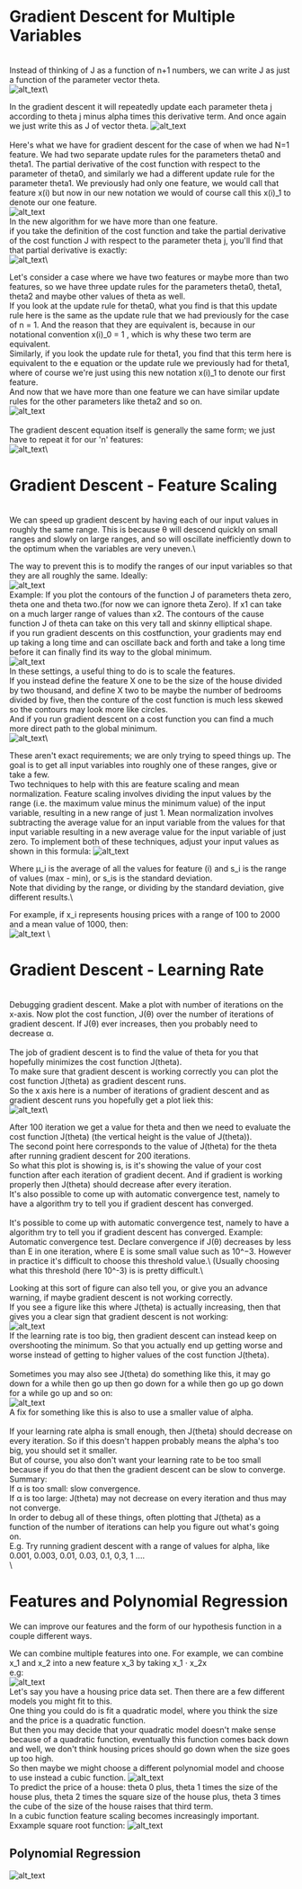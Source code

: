 # Gradient Descent for Multiple Variables
\
Instead of thinking of J as a function of  n+1 numbers, we can write J as just a function of the parameter vector theta.\
![alt_text](https://i.imgur.com/saL1boQ.png)\

In the gradient descent it will repeatedly update each parameter theta j according to theta j minus alpha times this derivative term. And once again we just write this as J of vector theta. 
![alt_text](https://i.imgur.com/4aoup9O.png)\
\
Here's what we have for gradient descent for the case of when we had N=1 feature. 
We had two separate update rules for the parameters theta0 and theta1.
The partial derivative of the cost function with respect to the parameter of theta0, and similarly we had a different update rule for the parameter theta1.
We previously had only one feature, we would call that feature x(i) but now in our new notation we would of course call this x(i)_1 to denote our one feature.\
![alt_text](https://i.imgur.com/nx5mSGz.png)\
In the new algorithm for we have more than one feature.\
if you take the definition of the cost function and take the partial derivative of the cost function J with respect to the parameter theta j, you'll find that that partial derivative is exactly:\
![alt_text](https://i.imgur.com/oISFo6P.png)\

Let's consider a case where we have two features or maybe more than two features, so we have three update rules for the parameters theta0, theta1, theta2 and maybe other values of theta as well.\
If you look at the update rule for theta0, what you find is that this update rule here is the same as the update rule that we had previously for the case of n = 1. 
And the reason that they are equivalent is, because in our notational convention x(i)_0 = 1 , which is why these two term  are equivalent.\
Similarly, if you look the update rule for theta1, you find that this term here is equivalent to the e equation or the update rule we previously had for theta1, where of course we're just using this new notation x(i)_1 to denote our first feature.\
And now that we have more than one feature we can have similar update rules for the other parameters like theta2 and so on.\
![alt_text](https://i.imgur.com/xRaGK2q.png)\
\
The gradient descent equation itself is generally the same form; we just have to repeat it for our 'n' features:\
![alt_text](https://i.imgur.com/wBzoSHE.png)\

# Gradient Descent - Feature Scaling
\
We can speed up gradient descent by having each of our input values in roughly the same range. This is because θ will descend quickly on small ranges and slowly on large ranges, and so will oscillate inefficiently down to the optimum when the variables are very uneven.\

The way to prevent this is to modify the ranges of our input variables so that they are all roughly the same. Ideally:\
![alt_text](https://i.imgur.com/TSOwLUt.png)\
Example: If you plot the contours of the function J of parameters theta zero, theta one and theta two.(for now we can ignore theta Zero).
If x1 can take on a much larger range of values than x2.  The contours of the cause function J of theta can take on this very tall and skinny elliptical shape.\
if you run gradient descents on this costfunction, your gradients may end up taking a long time and can oscillate back and forth and take a long time before it can finally find its way to the global minimum.\
![alt_text](https://i.imgur.com/ysCabFZ.png) \
In these settings, a useful thing to do is to scale the features.\
If you instead define the feature X one to be the size of the house divided by two thousand, and define X two to be maybe the number of bedrooms divided by five, then the conture of the cost function is much less skewed so the contours may look more like circles.\
And if you run gradient descent on a cost function you can find a much more direct path to the global minimum.\
![alt_text](https://i.imgur.com/MdsSNtp.png)\

These aren't exact requirements; we are only trying to speed things up. The goal is to get all input variables into roughly one of these ranges, give or take a few.\
Two techniques to help with this are feature scaling and mean normalization. Feature scaling involves dividing the input values by the range (i.e. the maximum value minus the minimum value) of the input variable, resulting in a new range of just 1. Mean normalization involves subtracting the average value for an input variable from the values for that input variable resulting in a new average value for the input variable of just zero. To implement both of these techniques, adjust your input values as shown in this formula:
![alt_text](https://i.imgur.com/I4JUTBm.png)

Where μ_i is the average of all the values for feature (i) and s_i is the range of values (max - min), or s_is is the standard deviation.\
Note that dividing by the range, or dividing by the standard deviation, give different results.\

For example, if x_i represents housing prices with a range of 100 to 2000  and a mean value of 1000, then:\
![alt_text](https://i.imgur.com/JsfvBIZ.png)
\
# Gradient Descent - Learning Rate
\
Debugging gradient descent. Make a plot with number of iterations on the x-axis. Now plot the cost function, J(θ) over the number of iterations of gradient descent. If J(θ) ever increases, then you probably need to decrease α.\
\
The job of gradient descent is to find the value of theta for you that hopefully minimizes the cost function J(theta).\
To make sure that gradient descent is working correctly you can plot the cost function J(theta) as gradient descent runs.\
So the x axis here is a number of iterations of gradient descent and as gradient descent runs you hopefully get a plot liek this:\
![alt_text](https://i.imgur.com/dhOGOjO.png)\

After 100 iteration we get a value for theta and then we need to evaluate the cost function J(theta) (the vertical height is the value of J(theta)). \
The second point here  corresponds to the value of J(theta) for the theta after running gradient descent for 200 iterations.\
So what this plot is showing is, is it's showing the value of your cost function after each iteration of gradient decent. And if gradient is working properly then J(theta) should decrease after every iteration.\
It's also possible to come up with automatic convergence test, namely to have a algorithm try to tell you if gradient descent has converged.\
\
It's possible to come up with automatic convergence test, namely to have a algorithm try to tell you if gradient descent has converged. 
Example:\
Automatic convergence test. Declare convergence if J(θ) decreases by less than E in one iteration, where E is some small value such as 10^−3. However in practice it's difficult to choose this threshold value.\ (Usually choosing what this threshold (here 10^-3) is is pretty difficult.\

Looking at this sort of figure can also tell you, or give you an advance warning, if maybe gradient descent is not working correctly. \
If you see a figure like this where J(theta) is actually increasing, then that gives you a clear sign that gradient descent is not working:\
![alt_text](https://i.imgur.com/8Ge1wDF.png)\
If the learning rate is too big, then gradient descent can instead keep on overshooting the minimum. So that you actually end up getting worse and worse instead of getting to higher values of the cost function J(theta).\
\
Sometimes you may also see J(theta) do something like this, it may go down for a while then go up then go down for a while then go up go down for a while go up and so on:\
![alt_text](https://i.imgur.com/zkYLESS.png)\
A fix for something like this is also to use a smaller value of alpha.\
\
If your learning rate alpha is small enough, then J(theta) should decrease on every iteration. So if this doesn't happen probably means the alpha's too big, you should set it smaller. \
But of course, you also don't want your learning rate to be too small because if you do that then the gradient descent can be slow to converge.
\
Summary:\
If α is too small: slow convergence. \
If α is too large: J(theta) may not decrease on every iteration and thus may not converge.\
In order to debug all of these things, often plotting that J(theta) as a function of the number of iterations can help you figure out what's going on.\
E.g. Try running gradient descent with a range of values for alpha, like 0.001, 0.003, 0.01, 0.03, 0.1, 0,3, 1 ....\
\
# Features and Polynomial Regression
We can improve our features and the form of our hypothesis function in a couple different ways.

We can combine multiple features into one. For example, we can combine x_1 and x_2 into a new feature x_3 by taking x_1 ⋅ x_2x \
e.g:\
![alt_text](https://imgur.com/OMHIsNS.png)\
Let's say you have a housing price data set. Then there are a few different models you might fit to this. \
One thing you could do is fit a quadratic model, where you think the size and the price is a quadratic function.\
But then you may decide that your quadratic model doesn't make sense because of a quadratic function, eventually this function comes back down and well, we don't think housing prices should go down when the size goes up too high.\
So then maybe we might choose a different polynomial model and choose to use instead a cubic function.
![alt_text](https://imgur.com/GZ16sMm.png)\
To predict the price of a house:  theta 0 plus, theta 1 times the size of the house plus, theta 2 times the square size of the house plus, theta 3 times the cube of the size of the house raises that third term. \
In a cubic function feature scaling becomes increasingly important.\
Exxample square root function:
![alt_text](https://imgur.com/nLM35KR.png)
## Polynomial Regression
![alt_text](https://i.imgur.com/oimxXaF.png)
